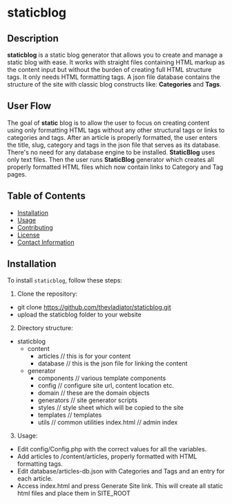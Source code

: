 # staticblog

## Description
**staticblog** is a static blog generator that allows you to create and manage a static blog with ease. It works with straight files containing HTML markup as the content input but without the burden of creating full HTML structure tags. It only needs HTML formatting tags.
A json file database contains the structure of the site with classic blog constructs like: **Categories** and **Tags**.

## User Flow
The goal of **static** blog is to allow the user to focus on creating content using only formatting HTML tags without any other structural tags or links to categories and tags.
After an article is properly formatted, the user enters the title, slug, category and tags in the json file that serves as its database. There's no need for any database engine to be installed. **StaticBlog** uses only text files.
Then the user runs **StaticBlog** generator which creates all properly formatted HTML files which now contain links to Category and Tag pages.


## Table of Contents
- [Installation](#installation)
- [Usage](#usage)
- [Contributing](#contributing)
- [License](#license)
- [Contact Information](#contact-information)

## Installation
To install `staticblog`, follow these steps:

1. Clone the repository:
  - git clone https://github.com/thevladiator/staticblog.git
  - upload the staticblog folder to your website

2. Directory structure:
  - staticblog
    - content
      - articles // this is for your content
      - database // this is the json file for linking the content
    - generator
      - components // various template components
      - config // configure site url, content location etc.
      - domain // these are the domain objects
      - generators // site generator scripts
      - styles // style sheet which will be copied to the site
      - templates // templates
      - utils // common utilities
    index.html // admin index

3. Usage:
  - Edit config/Config.php with the correct values for all the variables.
  - Add articles to /content/articles, properly formatted with HTML formatting tags.
  - Edit database/articles-db.json with Categories and Tags and an entry for each article.
  - Access index.html and press Generate Site link. This will create all static html files and place them in SITE_ROOT
